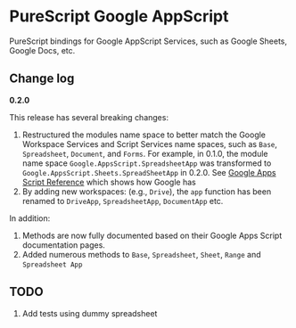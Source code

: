 # PureScript Google AppScript

PureScript bindings for Google AppScript Services, such as Google Sheets, Google Docs, etc.

## Change log
**0.2.0**

This release has several breaking changes:
1. Restructured the modules name space to better match the Google Workspace Services and Script Services name spaces, such as `Base`, `Spreadsheet`, `Document`, and `Forms`.  For example, in 0.1.0, the module name space `Google.AppsScript.SpreadsheetApp` was transformed to `Google.AppsScript.Sheets.SpreadSheetApp` in 0.2.0. See [Google Apps Script Reference](https://developers.google.com/apps-script/reference) which shows how Google has 
2. By adding new workspaces: (e.g., `Drive`), the `app` function has been renamed to `DriveApp`, `SpreadsheetApp`, `DocumentApp` etc.

In addition:
1. Methods are now fully documented based on their Google Apps Script documentation pages.
2. Added numerous methods to `Base`, `Spreadsheet`, `Sheet`, `Range` and `Spreadsheet App`

## TODO
1. Add tests using dummy spreadsheet
